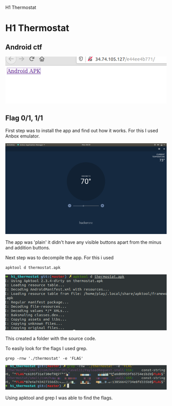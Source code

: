 H1 Thermostat

# H1 Thermostat
## Android ctf
![apk](./_resources/4a1cd8cab35d47d4a7070215fc4e88af.png)

## Flag 0/1, 1/1
First step was to install the app and find out how it works. For this I used Anbox emulator.



![appscreen.png](./_resources/1319b9aeb6af4f87bdc6a53cb3e5f6a7.png)

The app was 'plain' it didn't have any visible buttons apart from the minus and addition buttons.

Next step was to decompile the app. For this i used 
```
apktool d thermostat.apk
```


![decompile.png](./_resources/5355d2624e864053bd85be45145e3c0c.png)

This created a folder with the source code.

To easily look for the flags I used grep.

```
grep -rnw './thermostat' -e 'FLAG'

```


![flags.png](./_resources/97eaea3e5ef74a2bbe09e42da11797ee.png)




Using apktool and grep I was able to find the flags.

